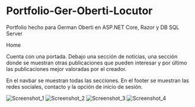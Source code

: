 # Portfolio-Ger-Oberti-Locutor
Portfolio hecho para German Oberti en ASP.NET Core, Razor y DB SQL Server

Home

Cuenta con una portada. Debajo una sección de noticias, una sección donde se muestran otras publicaciones que pueden interesar y por último las publicaciones mejor valoradas por el creador.

En el navbar se muestran todas las secciones. En el footer se muestran las redes sociales, contacto y la opción de inicio de sesión.

![Screenshot_1](https://user-images.githubusercontent.com/45102218/104109367-dd436980-52ab-11eb-8251-856d37e04ccd.png)
![Screenshot_2](https://user-images.githubusercontent.com/45102218/104109369-df0d2d00-52ab-11eb-8d01-7c589962a009.png)
![Screenshot_3](https://user-images.githubusercontent.com/45102218/104109370-e0d6f080-52ab-11eb-9bc3-621acf58f60c.png)
![Screenshot_4](https://user-images.githubusercontent.com/45102218/104109371-e2a0b400-52ab-11eb-8647-3a839c2af9a3.png)
